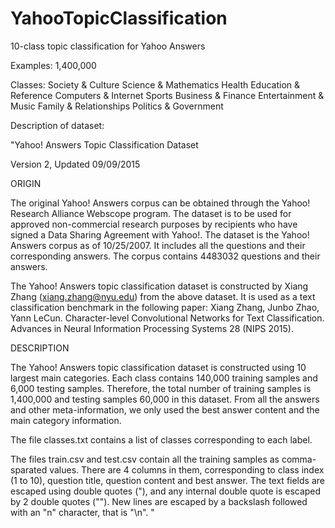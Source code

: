 # YahooTopicClassification
10-class topic classification for Yahoo Answers


Examples: 
  1,400,000

Classes:
  Society & Culture
  Science & Mathematics
  Health
  Education & Reference
  Computers & Internet
  Sports
  Business & Finance
  Entertainment & Music
  Family & Relationships
  Politics & Government


Description of dataset:

"Yahoo! Answers Topic Classification Dataset

Version 2, Updated 09/09/2015


ORIGIN

The original Yahoo! Answers corpus can be obtained through the Yahoo! Research Alliance Webscope program. The dataset is to be used for approved non-commercial research purposes by recipients who have signed a Data Sharing Agreement with Yahoo!. The dataset is the Yahoo! Answers corpus as of 10/25/2007. It includes all the questions and their corresponding answers. The corpus contains 4483032 questions and their answers. 

The Yahoo! Answers topic classification dataset is constructed by Xiang Zhang (xiang.zhang@nyu.edu) from the above dataset. It is used as a text classification benchmark in the following paper: Xiang Zhang, Junbo Zhao, Yann LeCun. Character-level Convolutional Networks for Text Classification. Advances in Neural Information Processing Systems 28 (NIPS 2015).


DESCRIPTION

The Yahoo! Answers topic classification dataset is constructed using 10 largest main categories. Each class contains 140,000 training samples and 6,000 testing samples. Therefore, the total number of training samples is 1,400,000 and testing samples 60,000 in this dataset. From all the answers and other meta-information, we only used the best answer content and the main category information.

The file classes.txt contains a list of classes corresponding to each label. 

The files train.csv and test.csv contain all the training samples as comma-sparated values. There are 4 columns in them, corresponding to class index (1 to 10), question title, question content and best answer. The text fields are escaped using double quotes ("), and any internal double quote is escaped by 2 double quotes (""). New lines are escaped by a backslash followed with an "n" character, that is "\n".
"
